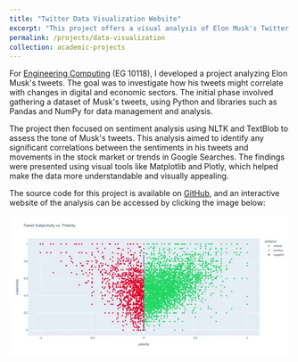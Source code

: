 ```yaml
---
title: "Twitter Data Visualization Website"
excerpt: "This project offers a visual analysis of Elon Musk's Twitter impact, showcasing the correlation between his tweets and key digital and economic trends. It utilizes Python for comprehensive data analysis and the creation of engaging visualizations.<br/><a href='https://johnflanagan827.github.io/elon-musk-twitter-analysis-website/'><img src='/images/twitter_analysis.png'></a>"
permalink: /projects/data-visualization
collection: academic-projects
---
```


For [Engineering Computing](https://www3.nd.edu/~skumar5/teaching/2022-spring-eg10118.html) (EG 10118), I developed a project analyzing Elon Musk's tweets. The goal was to investigate how his tweets might correlate with changes in digital and economic sectors. The initial phase involved gathering a dataset of Musk's tweets, using Python and libraries such as Pandas and NumPy for data management and analysis.

The project then focused on sentiment analysis using NLTK and TextBlob to assess the tone of Musk's tweets. This analysis aimed to identify any significant correlations between the sentiments in his tweets and movements in the stock market or trends in Google Searches. The findings were presented using visual tools like Matplotlib and Plotly, which helped make the data more understandable and visually appealing. 

The source code for this project is available on [GitHub](https://github.com/johnflanagan827/elon-musk-twitter-analysis-website), and an interactive website of the analysis can be accessed by clicking the image below:

<a href='https://johnflanagan827.github.io/elon-musk-twitter-analysis-website/'><img src='/images/twitter_analysis.png'></a>